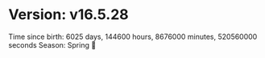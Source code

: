# Version: v16.5.28
Time since birth: 6025 days, 144600 hours, 8676000 minutes, 520560000 seconds
Season: Spring 🌸
